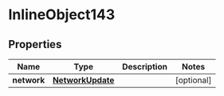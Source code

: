

# InlineObject143

## Properties

Name | Type | Description | Notes
------------ | ------------- | ------------- | -------------
**network** | [**NetworkUpdate**](NetworkUpdate.md) |  |  [optional]



